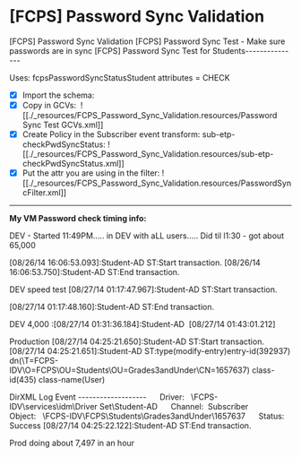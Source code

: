 # [FCPS] Password Sync Validation

\[FCPS\] Password Sync Validation
\[FCPS\] Password Sync Test - Make sure passwords are in sync
\[FCPS\] Password Sync Test for Students---------------

Uses: fcpsPasswordSyncStatusStudent attributes = CHECK
- [x] Import the schema: 
- [x] Copy in GCVs: 
![[./_resources/FCPS_Password_Sync_Validation.resources/Password Sync Test GCVs.xml]]
- [x] Create Policy in the Subscriber event transform: sub-etp-checkPwdSyncStatus:
![[./_resources/FCPS_Password_Sync_Validation.resources/sub-etp-checkPwdSyncStatus.xml]]
- [x] Put the attr you are using in the filter:
![[./_resources/FCPS_Password_Sync_Validation.resources/PasswordSyncFilter.xml]]

* * *

**My VM Password check timing info:**

DEV - Started 11:49PM..... in DEV with aLL users..... Did til l1:30 - got about 65,000

\[08/26/14 16:06:53.093\]:Student-AD ST:Start transaction.
\[08/26/14 16:06:53.750\]:Student-AD ST:End transaction.

DEV speed test
\[08/27/14 01:17:47.967\]:Student-AD ST:Start transaction.

\[08/27/14 01:17:48.160\]:Student-AD ST:End transaction.

DEV 4,000
:\[08/27/14 01:31:36.184\]:Student-AD
 \[08/27/14 01:43:01.212\]

Production
\[08/27/14 04:25:21.650\]:Student-AD ST:Start transaction.
\[08/27/14 04:25:21.651\]:Student-AD ST:type(modify-entry)entry-id(392937) dn(\\T=FCPS-IDV\\O=FCPS\\OU=Students\\OU=Grades3andUnder\\CN=1657637) class-id(435) class-name(User)

DirXML Log Event -------------------
     Driver:   \\FCPS-IDV\\services\\idm\\Driver Set\\Student-AD
     Channel:  Subscriber
     Object:   \\FCPS-IDV\\FCPS\\Students\\Grades3andUnder\\1657637
     Status:   Success
\[08/27/14 04:25:22.122\]:Student-AD ST:End transaction.

Prod doing about 7,497 in an hour
